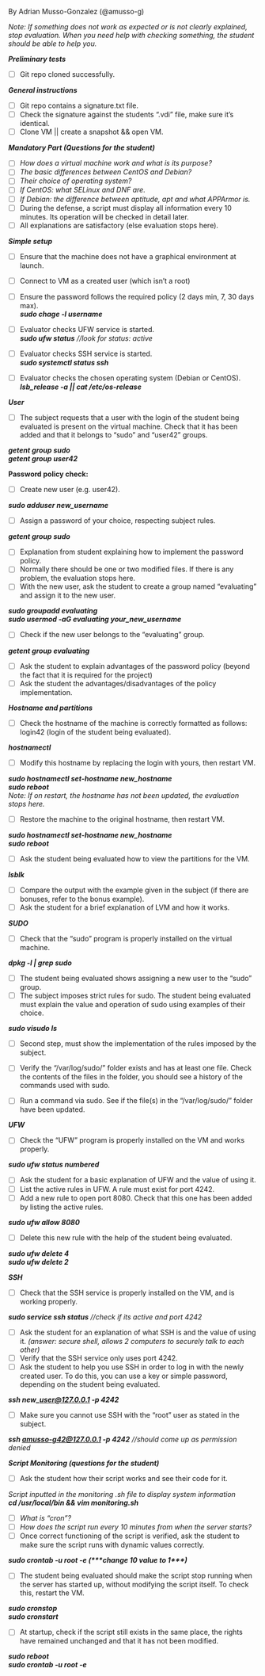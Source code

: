 
By Adrian Musso-Gonzalez (@amusso-g)

*Note: If something does not work as expected or is not clearly explained, stop evaluation. When you need help with checking something, the student should be able to help you.*

***Preliminary tests***

- [ ] Git repo cloned successfully.

***General instructions***

- [ ] Git repo contains a signature.txt file.  
- [ ] Check the signature against the students “.vdi” file, make sure it’s identical.   
- [ ] Clone VM || create a snapshot && open VM.

***Mandatory Part (Questions for the student)***

- [ ] *How does a virtual machine work and what is its purpose?*  
- [ ] *The basic differences between CentOS and Debian?*  
- [ ] *Their choice of operating system?*  
- [ ] *If CentOS: what SELinux and DNF are.*  
- [ ] *If Debian: the difference between aptitude, apt and what APPArmor is.*  
- [ ] During the defense, a script must display all information every 10 minutes. Its operation will be checked in detail later.  
- [ ] All explanations are satisfactory (else evaluation stops here).

***Simple setup***

- [ ] Ensure that the machine does not have a graphical environment at launch.  
- [ ] Connect to VM as a created user (which isn’t a root)  
- [ ] Ensure the password follows the required policy (2 days min, 7, 30 days max).   
      ***sudo chage \-l username***  
- [ ] Evaluator checks UFW service is started.  
      ***sudo ufw status**			//look for status: active*  
- [ ] Evaluator checks SSH service is started.  
      ***sudo systemctl status ssh***  
        
- [ ] Evaluator checks the chosen operating system (Debian or CentOS).  
      ***lsb\_release \-a || cat /etc/os-release***

***User***

- [ ] The subject requests that a user with the login of the student being evaluated is present on the virtual machine. Check that it has been added and that it belongs to “sudo” and “user42” groups.

***getent group sudo***  
***getent group user42***

**Password policy check:**

- [ ] Create new user (e.g. user42).

***sudo adduser new\_username***

- [ ] Assign a password of your choice, respecting subject rules.

***getent group sudo***

- [ ] Explanation from student explaining how to implement the password policy.   
- [ ] Normally there should be one or two modified files. If there is any problem, the evaluation stops here.  
- [ ] With the new user, ask the student to create a group named “evaluating” and assign it to the new user.

***sudo groupadd evaluating***  
***sudo usermod \-aG evaluating your\_new\_username***

- [ ] Check if the new user belongs to the “evaluating” group.

***getent group evaluating***

- [ ] Ask the student to explain advantages of the password policy (beyond the fact that it is required for the project)   
- [ ] Ask the student the advantages/disadvantages of the policy implementation.

***Hostname and partitions***

- [ ] Check the hostname of the machine is correctly formatted as follows: login42 (login of the student being evaluated).

***hostnamectl***

- [ ] Modify this hostname by replacing the login with yours, then restart VM.

***sudo hostnamectl set-hostname new\_hostname***  
***sudo reboot***  
*Note:	If on restart, the hostname has not been updated, the evaluation stops here.*

- [ ] Restore the machine to the original hostname, then restart VM.

***sudo hostnamectl set-hostname new\_hostname***  
***sudo reboot***

- [ ] Ask the student being evaluated how to view the partitions for the VM.

***lsblk***

- [ ] Compare the output with the example given in the subject (if there are bonuses, refer to the bonus example).  
- [ ] Ask the student for a brief explanation of LVM and how it works.

***SUDO***

- [ ] Check that the “sudo” program is properly installed on the virtual machine.

***dpkg \-l | grep sudo***

- [ ] The student being evaluated shows assigning a new user to the “sudo” group.  
- [ ] The subject imposes strict rules for sudo. The student being evaluated must explain the value and operation of sudo using examples of their choice.

***sudo visudo ls***

- [ ] Second step, must show the implementation of the rules imposed by the subject.  
- [ ] Verify the “/var/log/sudo/” folder exists and has at least one file. Check the contents of the files in the folder, you should see a history of the commands used with sudo.  
- [ ] Run a command via sudo. See if the file(s) in the “/var/log/sudo/” folder have been updated.  
      

***UFW***

- [ ] Check the “UFW” program is properly installed on the VM and works properly.

***sudo ufw status numbered***

- [ ] Ask the student for a basic explanation of UFW and the value of using it.  
- [ ] List the active rules in UFW. A rule must exist for port 4242\.  
- [ ] Add a new rule to open port 8080\. Check that this one has been added by listing the active rules.

***sudo ufw allow 8080***

- [ ] Delete this new rule with the help of the student being evaluated.

***sudo ufw delete 4***  
***sudo ufw delete 2***

***SSH***

- [ ] Check that the SSH service is properly installed on the VM, and is working properly.

***sudo service ssh status** 			//check if its active and port 4242*

- [ ] Ask the student for an explanation of what SSH is and the value of using it. *(answer: secure shell, allows 2 computers to securely talk to each other)*  
- [ ] Verify that the SSH service only uses port 4242\.  
- [ ] Ask the student to help you use SSH in order to log in with the newly created user. To do this, you can use a key or simple password, depending on the student being evaluated.

***ssh new\_user@127.0.0.1 \-p 4242***

- [ ] Make sure you cannot use SSH with the “root” user as stated in the subject.

***ssh amusso-g42@127.0.0.1 \-p 4242** 		//should come up as permission denied*

***Script Monitoring (questions for the student)***

- [ ] Ask the student how their script works and see their code for it.

*Script inputted in the monitoring .sh file to display system information*  
***cd /usr/local/bin && vim monitoring.sh***

- [ ] *What is “cron”?*  
- [ ] *How does the script run every 10 minutes from when the server starts?*  
- [ ] Once correct functioning of the script is verified, ask the student to make sure the script runs with dynamic values correctly.

***sudo crontab \-u root \-e (\*\*\*change 10 value to 1\*\*\*)***

- [ ] The student being evaluated should make the script stop running when the server has started up, without modifying the script itself. To check this, restart the VM.

***sudo cronstop***  
***sudo cronstart***

- [ ] At startup, check if the script still exists in the same place, the rights have remained unchanged and that it has not been modified.

***sudo reboot***  
***sudo crontab \-u root \-e***

